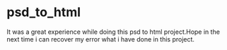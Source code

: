 # psd_to_html
It was a great experience while doing this psd to html project.Hope in the next time i can recover my error what i have done in this project.
